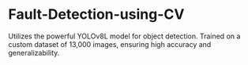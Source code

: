 # Fault-Detection-using-CV
Utilizes the powerful YOLOv8L model for object detection. Trained on a custom dataset of 13,000 images, ensuring high accuracy and generalizability. 

